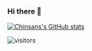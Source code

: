 ### Hi there 👋

<!--
**chinsan-lim/chinsan-lim** is a ✨ _special_ ✨ repository because its `README.md` (this file) appears on your GitHub profile.

Here are some ideas to get you started:

- 🔭 I’m currently working on ...
- 🌱 I’m currently learning ...
- 👯 I’m looking to collaborate on ...
- 🤔 I’m looking for help with ...
- 💬 Ask me about ...
- 📫 How to reach me: ...
- 😄 Pronouns: ...
- ⚡ Fun fact: ...
-->

[![Chinsans's GitHub stats](https://github-readme-stats.vercel.app/api?username=chinsan-lim)](https://github.com/chinsan-lim/github-readme-stats)

![visitors](https://visitor-badge.glitch.me/badge?page_id=chinsan-lim)
